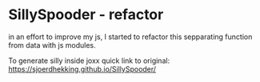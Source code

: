 # SillySpooder - refactor

in an effort to improve my js, I started to refactor this sepparating function from data with js modules.

To generate silly inside joxx
quick link to original: <https://sjoerdhekking.github.io/SillySpooder/>
